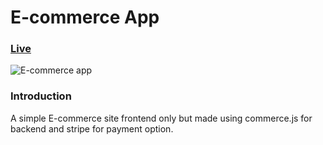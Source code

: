 # E-commerce App

### [Live](https://test-ecommerce22.netlify.app/)

![E-commerce app](https://i.ibb.co/MgYkTQY/ecommerce.png)

### Introduction 
A simple E-commerce site frontend only but made using commerce.js for backend and stripe for payment option. 
